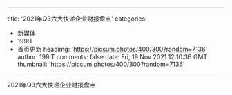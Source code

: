 
---
title: '2021年Q3六大快递企业财报盘点'
categories: 
 - 新媒体
 - 199IT
 - 首页更新
headimg: 'https://picsum.photos/400/300?random=7136'
author: 199IT
comments: false
date: Fri, 19 Nov 2021 12:10:36 GMT
thumbnail: 'https://picsum.photos/400/300?random=7136'
---

<div>   
2021年Q3六大快递企业财报盘点  
</div>
            